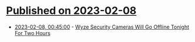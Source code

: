 # [Published on 2023-02-08](index.md)

* [2023-02-08, 00:45:00](https://yro.slashdot.org/story/23/02/07/2215205/wyze-security-cameras-will-go-offline-tonight-for-two-hours?utm_source=rss1.0mainlinkanon&utm_medium=feed) - [Wyze Security Cameras Will Go Offline Tonight For Two Hours](https://yro.slashdot.org/story/23/02/07/2215205/wyze-security-cameras-will-go-offline-tonight-for-two-hours?utm_source=rss1.0mainlinkanon&utm_medium=feed)
